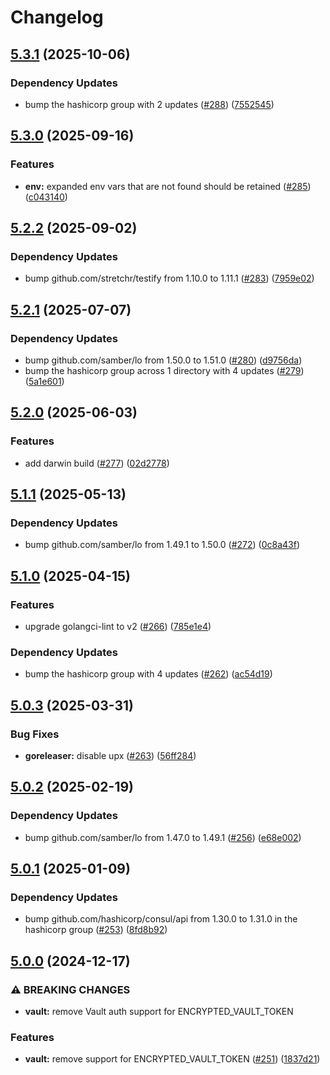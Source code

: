 # Changelog

## [5.3.1](https://github.com/articulate/docker-bootstrap/compare/v5.3.0...v5.3.1) (2025-10-06)


### Dependency Updates

* bump the hashicorp group with 2 updates ([#288](https://github.com/articulate/docker-bootstrap/issues/288)) ([7552545](https://github.com/articulate/docker-bootstrap/commit/755254552788073ad8b0ce244b23ba4d340f6776))

## [5.3.0](https://github.com/articulate/docker-bootstrap/compare/v5.2.2...v5.3.0) (2025-09-16)


### Features

* **env:** expanded env vars that are not found should be retained ([#285](https://github.com/articulate/docker-bootstrap/issues/285)) ([c043140](https://github.com/articulate/docker-bootstrap/commit/c04314045f149c38259adb9c4922fa4eafbafe45))

## [5.2.2](https://github.com/articulate/docker-bootstrap/compare/v5.2.1...v5.2.2) (2025-09-02)


### Dependency Updates

* bump github.com/stretchr/testify from 1.10.0 to 1.11.1 ([#283](https://github.com/articulate/docker-bootstrap/issues/283)) ([7959e02](https://github.com/articulate/docker-bootstrap/commit/7959e0202adfde24f7bb6ffc4584abd026d1bcab))

## [5.2.1](https://github.com/articulate/docker-bootstrap/compare/v5.2.0...v5.2.1) (2025-07-07)


### Dependency Updates

* bump github.com/samber/lo from 1.50.0 to 1.51.0 ([#280](https://github.com/articulate/docker-bootstrap/issues/280)) ([d9756da](https://github.com/articulate/docker-bootstrap/commit/d9756dadc6b2d482bbce2f627f8e927f1986ba70))
* bump the hashicorp group across 1 directory with 4 updates ([#279](https://github.com/articulate/docker-bootstrap/issues/279)) ([5a1e601](https://github.com/articulate/docker-bootstrap/commit/5a1e601eeebcabae4124eb2884e39e7a95548046))

## [5.2.0](https://github.com/articulate/docker-bootstrap/compare/v5.1.1...v5.2.0) (2025-06-03)


### Features

* add darwin build ([#277](https://github.com/articulate/docker-bootstrap/issues/277)) ([02d2778](https://github.com/articulate/docker-bootstrap/commit/02d27786a150f37bf20678d5b02e2d7b8bd84bc9))

## [5.1.1](https://github.com/articulate/docker-bootstrap/compare/v5.1.0...v5.1.1) (2025-05-13)


### Dependency Updates

* bump github.com/samber/lo from 1.49.1 to 1.50.0 ([#272](https://github.com/articulate/docker-bootstrap/issues/272)) ([0c8a43f](https://github.com/articulate/docker-bootstrap/commit/0c8a43f3f3247bb7a368bae50d9e6bed87748dfe))

## [5.1.0](https://github.com/articulate/docker-bootstrap/compare/v5.0.3...v5.1.0) (2025-04-15)


### Features

* upgrade golangci-lint to v2 ([#266](https://github.com/articulate/docker-bootstrap/issues/266)) ([785e1e4](https://github.com/articulate/docker-bootstrap/commit/785e1e4437ff6a09277a7118bcab804107e65961))


### Dependency Updates

* bump the hashicorp group with 4 updates ([#262](https://github.com/articulate/docker-bootstrap/issues/262)) ([ac54d19](https://github.com/articulate/docker-bootstrap/commit/ac54d19d354d38bb700a1918c2e8094a709766dc))

## [5.0.3](https://github.com/articulate/docker-bootstrap/compare/v5.0.2...v5.0.3) (2025-03-31)


### Bug Fixes

* **goreleaser:** disable upx ([#263](https://github.com/articulate/docker-bootstrap/issues/263)) ([56ff284](https://github.com/articulate/docker-bootstrap/commit/56ff2846ea266730179e626e2f6185fa60c5411a))

## [5.0.2](https://github.com/articulate/docker-bootstrap/compare/v5.0.1...v5.0.2) (2025-02-19)


### Dependency Updates

* bump github.com/samber/lo from 1.47.0 to 1.49.1 ([#256](https://github.com/articulate/docker-bootstrap/issues/256)) ([e68e002](https://github.com/articulate/docker-bootstrap/commit/e68e002a1fd7d5248e4949c96c3c4eaa6297af5d))

## [5.0.1](https://github.com/articulate/docker-bootstrap/compare/v5.0.0...v5.0.1) (2025-01-09)


### Dependency Updates

* bump github.com/hashicorp/consul/api from 1.30.0 to 1.31.0 in the hashicorp group ([#253](https://github.com/articulate/docker-bootstrap/issues/253)) ([8fd8b92](https://github.com/articulate/docker-bootstrap/commit/8fd8b92b72f968ed852e40c4c1803e3e3cf3726c))

## [5.0.0](https://github.com/articulate/docker-bootstrap/compare/v4.2.1...v5.0.0) (2024-12-17)


### ⚠ BREAKING CHANGES

* **vault:** remove Vault auth support for ENCRYPTED_VAULT_TOKEN

### Features

* **vault:** remove support for ENCRYPTED_VAULT_TOKEN ([#251](https://github.com/articulate/docker-bootstrap/issues/251)) ([1837d21](https://github.com/articulate/docker-bootstrap/commit/1837d21bafcecf715ae8e3fff428e70f21a1b8a3))
